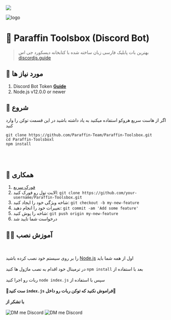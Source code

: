 [![](https://img.shields.io/discord/796767783354368030.svg?logo=discord&colorB=7289DA)](https://paraffin.site)

![logo](https://cdn.discordapp.com/attachments/799297746217467944/803874910354276382/bandicam_2021-01-26_21-58-39-528.jpg)

# 🤖 Paraffin Toolsbox (Discord Bot)
> بهترین بات پابلیک فارسی زبان ساخته شده با کتابخانه دیسکورد جی اس [discordjs.guide](https://discordjs.guide)

## 🔧 مورد نیاز ها
1. Discord Bot Token **[Guide](https://discordjs.guide/preparations/setting-up-a-bot-application.html#creating-your-bot)**
2. Node.js v12.0.0 or newer

## 🚀 شروع

اگر از هاست سریع هروکو استفاده میکنید به یاد داشته باشید در این قسمت توکن را وارد کنید

```
git clone https://github.com/Paraffin-Team/Paraffin-Toolsbox.git
cd Paraffin-Toolsboxl
npm install
```
<br><br>

## 🤝 همکاری

1. [فورک سریع](https://github.com/Paraffin-Team/Paraffin-Toolsbox/fork)
2. الایت تول رو فورک کنید: `git clone https://github.com/your-username/Paraffin-Toolsbox.git`
3. شاخه ویژگی خود را ایجاد کنید: `git checkout -b my-new-feature`
4. تغییرات خود را انجام دهید: `git commit -am 'Add some feature'`
5. شاخه را پوش کنید: `git push origin my-new-feature`
6. درخواست شما تایید شد


## 👨‍🏫 آموزش نصب

<br><br>
را بر روی سیستم خود نصب کرده باشید <a href="https://nodejs.org/en/">Node.js</a> اول از همه شما باید 
<br><br>
در ترمینال خود اقدام به نصب ماژول ها کنید `npm install` بعد با استفاده از 
<br><br>
ربات رو اجرا کنید `node index.js` سپس با استفاده از 
<br><br>
**🔴ست کنید `index.js` فراموش نکنید که توکن ربات رو داخل🔴**
<br><br>
**با تشکر از**
<br><br>
![DM me Discord](https://discord.c99.nl/widget/theme-1/488958506280550402.png)
![DM me Discord](https://discord.c99.nl/widget/theme-1/490519932292038659.png)

